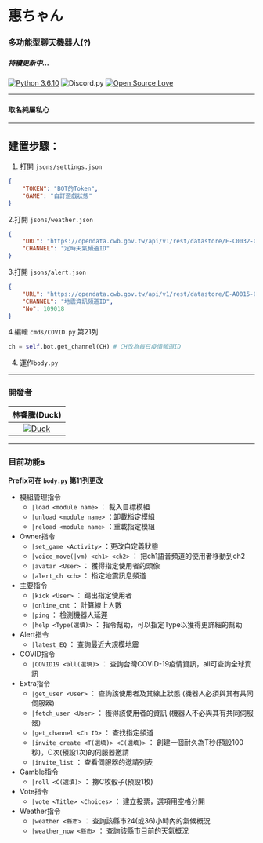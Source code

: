 # 惠ちゃん 
### 多功能型聊天機器人(?)
##### *持續更新中...*
[![Python 3.6.10](https://img.shields.io/badge/Python-3.6.10-blue?style=flat&logo=python)](https://www.python.org/downloads/release/python-3610/)
![Discord.py](https://img.shields.io/badge/discord.py-1.3.1-blue?style=flat&logo=discord)
[![Open Source Love](https://badges.frapsoft.com/os/v1/open-source.svg?v=103)](https://github.com/ellerbrock/open-source-badges/)

---
#### 取名純屬私心
---

## 建置步驟：
1. 打開 `jsons/settings.json`
```json
{
    "TOKEN": "BOT的Token",
    "GAME": "自訂遊戲狀態"
}
```
2.打開 `jsons/weather.json`
```json
{
    "URL": "https://opendata.cwb.gov.tw/api/v1/rest/datastore/F-C0032-001?Authorization={在此放入中央氣象局API KEY}&limit=1&locationName=",
    "CHANNEL": "定時天氣頻道ID"
}
```
3.打開 `jsons/alert.json`
```json
{
    "URL": "https://opendata.cwb.gov.tw/api/v1/rest/datastore/E-A0015-001?Authorization={在此放入中央氣象局API KEY}&limit=1",
    "CHANNEL": "地震資訊頻道ID",
    "No": 109018
}
```
4.編輯 `cmds/COVID.py` 第21列
```py
ch = self.bot.get_channel(CH) # CH改為每日疫情頻道ID
```
4. 運作`body.py`

---
### 開發者
|林睿騰(Duck)|
|:------------:|
|[![Duck](https://avatars0.githubusercontent.com/u/60691401?s=4=128&u=95da0bc00d5d37fe4d6e83368a61823d00dc48bd&v=4)](https://github.com/coo5555553)|
---
### 目前功能s
 **Prefix可在 `body.py` 第11列更改**
* 模組管理指令
    * `|load <module name>` ： 載入目標模組 
    * `|unload <module name>` ：卸載指定模組
    * `|reload <module name>` ：重載指定模組 
* Owner指令
    * `|set_game <Activity>` ：更改自定義狀態
    * `|voice_move(|vm) <ch1> <ch2>` ： 把ch1語音頻道的使用者移動到ch2
    * `|avatar <User>` ： 獲得指定使用者的頭像
    * `|alert_ch <ch>` ： 指定地震訊息頻道
* 主要指令
    * `|kick <User>` ： 踢出指定使用者
    * `|online_cnt` ： 計算線上人數
    * `|ping` ： 檢測機器人延遲
    * `|help <Type(選填)>` ： 指令幫助，可以指定Type以獲得更詳細的幫助
* Alert指令
    * `|latest_EQ` ： 查詢最近大規模地震
* COVID指令
    * `|COVID19 <all(選填)>` ： 查詢台灣COVID-19疫情資訊，all可查詢全球資訊
* Extra指令
    * `|get_user <User>` ： 查詢該使用者及其線上狀態 (機器人必須與其有共同伺服器)
    * `|fetch_user <User>` ： 獲得該使用者的資訊 (機器人不必與其有共同伺服器)
    * `|get_channel <Ch ID>` ： 查找指定頻道
    * `|invite_create <T(選填)> <C(選填)>` ： 創建一個耐久為T秒(預設100秒)，C次(預設1次)的伺服器邀請
    * `|invite_list` ： 查看伺服器的邀請列表
* Gamble指令
    * `|roll <C(選填)>` ： 擲C枚骰子(預設1枚)
* Vote指令
    * `|vote <Title> <Choices>` ： 建立投票，選項用空格分開
* Weather指令
    * `|weather <縣市>` ： 查詢該縣市24(或36)小時內的氣候概況
    * `|weather_now <縣市>` ： 查詢該縣市目前的天氣概況
